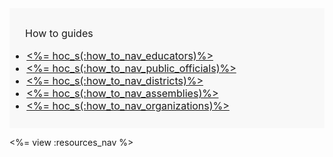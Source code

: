 <div style=" background-color: rgba(0,0,0,0.02); font-size: 16px; padding: 10px 0px;">
<div style="padding: 20px 0px 0px 25px;" >How to guides</div>
<ul>
<li><a href="<%= resolve_url('/resources/how-to') %>"><%= hoc_s(:how_to_nav_educators)%></a></li>
<li><a href="<%= resolve_url('/resources/how-to-public-officials') %>"><%= hoc_s(:how_to_nav_public_officials)%></a></li>
<li><a href="<%= resolve_url('/resources/how-to-districts') %>"><%= hoc_s(:how_to_nav_districts)%></a></li>
<li><a href="<%= resolve_url('/resources/how-to-events') %>"><%= hoc_s(:how_to_nav_assemblies)%></a></li>
<li><a href="<%= resolve_url('/resources/how-to-organizations') %>"><%= hoc_s(:how_to_nav_organizations)%></a></li>
</ul>
</div>

<%= view :resources_nav %>

<!--
  # Order should be educators, after school, parents, officials, districts, assemblies. Add in after school and parents
  # when these pages are ready
  - <a href="<%= resolve_url('/resources/how-to-after-school') %>"><%= hoc_s(:howto_nav_after_school)%></a>
  - <a href="<%= resolve_url('/resources/how-to-parents') %>"><%= hoc_s(:howto_nav_parents)%></a> 
-->
